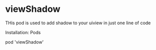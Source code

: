 # viewShadow
THis pod is used to add shadow to your uiview in just one line of code

Installation:
Pods

pod 'viewShadow'
